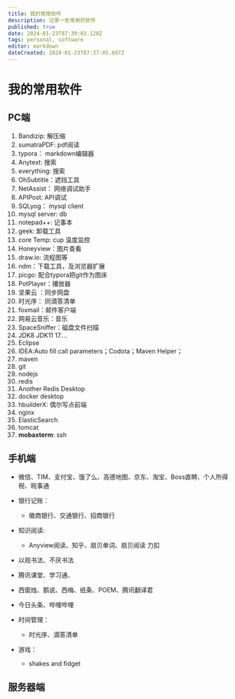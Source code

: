 ```yaml
---
title: 我的常用软件
description: 记录一些常用的软件
published: true
date: 2024-01-23T07:39:03.120Z
tags: personal, software
editor: markdown
dateCreated: 2024-01-23T07:37:05.897Z
---
```


# 我的常用软件

## PC端

01. Bandizip: 解压缩
02. sumatraPDF:  pdf阅读
03. typora：  markdown编辑器
04. Anytext: 搜索
05. everything: 搜索
06. OhSubtitle：遮挡工具
07. NetAssist： 网络调试助手
08. APIPost:   API调试
09. SQLyog： mysql client
10. mysql server:  db
11. notepad++: 记事本
12. geek: 卸载工具
13. core Temp:  cup 温度监控
14. Honeyview：图片查看
15. draw.io:  流程图等
16. ndm：下载工具，及浏览器扩展
17. picgo: 配合typora把git作为图床
18. PotPlayer：播放器
19. 坚果云 ：同步网盘
20. 时光序： 同滴答清单
21. foxmail：邮件客户端
22. 网易云音乐：音乐
23. SpaceSniffer：磁盘文件扫描
24. JDK8 JDK11  17....
25. Eclipse
26. IDEA:Auto fill call parameters；Codota；Maven Helper；
27. maven
28. git
29. nodejs
30. redis
31. Another Redis Desktop
32. docker desktop
33. hbuilderX: 偶尔写点前端
34. nginx
35. ElasticSearch
36. tomcat
37. **mobaxterm**:  ssh



## 手机端

- 微信、TIM、支付宝、饿了么、高德地图、京东、淘宝、Boss直聘、个人所得税、皖事通
- 银行记账：
  - 徽商银行、交通银行、招商银行

- 知识阅读:
  - Anyview阅读、知乎、扇贝单词、扇贝阅读
力扣
- 以观书法、不厌书法
- 腾讯课堂、学习通、
- 西窗烛、鹅说、西梅、纸条、POEM、腾讯翻译君
- 今日头条、哔哩哔哩
- 时间管理：
  - 时光序、滴答清单
- 游戏：
  - shakes and fidget
 


## 服务器端